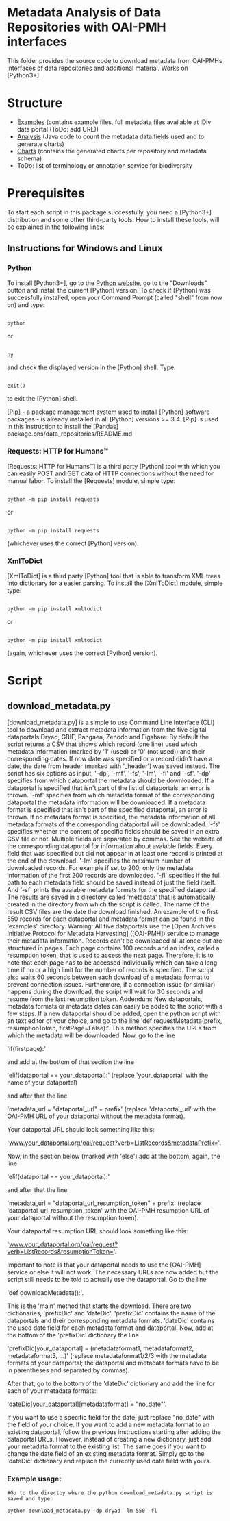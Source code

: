 # Metadata Analysis of Data Repositories with OAI-PMH interfaces

This folder provides the source code to download metadata from OAI-PMHs interfaces of data repositories and additional material. Works on [Python3+].

# Structure

* [Examples] (contains example files, full metadata files available at iDiv data portal (ToDo: add URL))
* [Analysis] (Java code to count the metadata data fields used and to generate charts)
* [Charts] (contains the generated charts per repository and metadata schema)
* ToDo: list of terminology or annotation service for biodiversity

[Examples]: https://github.com/fusion-jena/QuestionsMetadataBiodiv/tree/master/data_repositories/examples
[Analysis]: https://github.com/fusion-jena/QuestionsMetadataBiodiv/tree/master/data_repositories/analysis
[Charts]: https://github.com/fusion-jena/QuestionsMetadataBiodiv/tree/master/data_repositories/charts

# Prerequisites

To start each script in this package successfully, you need a [Python3+] distribution and some other third-party tools.
How to install these tools, will be explained in the following lines:

## Instructions for Windows and Linux

### Python

To install [Python3+], go to the [Python website](https://www.python.org/), go to the "Downloads" button and install
the current [Python] version.
To check if [Python] was successfully installed, open your Command Prompt (called "shell" from now on) and type:

```shell

python
```

or

```shell

py
```

and check the displayed version in the [Python] shell. Type:

```shell

exit()
```

to exit the [Python] shell.

[Pip] - a package management system used to install [Python] software packages - is already installed in all [Python] versions >= 3.4.
[Pip] is used in this instruction to install the [Pandas] package.ons/data_repositories/README.md


### Requests: HTTP for Humans™

[Requests: HTTP for Humans™] is a third party [Python] tool with which you can easily POST and GET data of HTTP connections without the need for manual labor. To install the [Requests] module, simple type:

```shell

python -m pip install requests
```

or

```shell

python -m pip install requests
```

(whichever uses the correct [Python] version).


### XmlToDict

[XmlToDict] is a third party [Python] tool that is able to transform XML trees into dictionary for a easier parsing. To install the [XmlToDict] module, simple type:

```shell

python -m pip install xmltodict
```

or

```shell

python -m pip install xmltodict
```

(again, whichever uses the correct [Python] version).




# Script

## download_metadata.py

[download_metadata.py] is a simple to use Command Line Interface (CLI) tool to download and extract metadata information from the five digital dataportals Dryad, GBIF, Pangaea, Zenodo and Figshare. By default the script returns a CSV that shows which record (one line) used which metadata information (marked by '1' (used) or '0' (not used)) and their corresponding dates. If now date was specified or a record didn't have a date, the date from header (marked with '\_header') was saved instead. The script has six options as input, '-dp', '-mf', '-fs', '-lm', '-fl' and '-sf'. '-dp' specifies from which dataportal the metadata should be downloaded. If a dataportal is specified that isn't part of the list of dataportals, an error is thrown. '-mf' specifies from which metadata format of the corresponding dataportal the metadata information will be downloaded. If a metadata format is specified that isn't part of the specified dataportal, an error is thrown. If no metadata format is specified, the metadata information of all metadata formats of the corresponding dataportal will be downloaded. '-fs' specifies whether the content of specific fields should be saved in an extra CSV file or not. Multiple fields are separated by commas. See the website of the corresponding dataportal for information about avaiable fields. Every field that was specified but did not appear in at least one record is printed at the end of the download. '-lm' specifies the maximum number of downloaded records. For example if set to 200, only the metadata information of the first 200 records are downloaded. '-fl' specifies if the full path to each metadata field should be saved instead of just the field itself. And '-sf' prints the avaiable metadata formats for the specified dataportal. The results are saved in a directory called 'metadata' that is automatically created in the directory from which the script is called. The name of the result CSV files are the date the download finished. An example of the first 550 records for each dataportal and metadata format can be found in the 'examples' directory.
Warning: All five dataportals use the [Open Archives Initiative Protocol for Metadata Harvesting] ([OAI-PMH]) service to manage their metadata information. Records can't be downloaded all at once but are structured in pages. Each page contains 100 records and an index, called a resumption token, that is used to access the next page. Therefore, it is to note that each page has to be accessed individually which can take a long time if no or a high limit for the number of records is specified. The script also waits 60 seconds between each download of a metadata format to prevent connection issues. Furthermore, if a connection issue (or similiar) happens during the download, the script will wait for 30 seconds and resume from the last resumption token.
Addendum: New dataportals, metadata formats or metadata dates can easily be added to the script with a few steps. If a new dataportal should be added, open the python script with an text editor of your choice, and go to the line 'def requestMetadata(prefix, resumptionToken, firstPage=False):'. This method specifies the URLs from which the metadata will be downloaded. Now, go to the line

'if(firstpage):'

and add at the bottom of that section the line

'elif(dataportal == your_dataportal):' (replace 'your_dataportal' with the name of your dataportal)

and after that the line

'metadata_url = "dataportal_url" + prefix' (replace 'dataportal_url' with the OAI-PMH URL of your dataportal without the metadata format).

Your dataportal URL should look something like this:

'www.your_dataportal.org/oai/request?verb=ListRecords&metadataPrefix='.

Now, in the section below (marked with 'else') add at the bottom, again, the line

'elif(dataportal == your_dataportal):'

and after that the line

'metadata_url = "dataportal_url_resumption_token" + prefix' (replace 'dataportal_url_resumption_token' with the OAI-PMH resumption URL of your dataportal without the resumption token).

Your dataportal resumption URL should look something like this:

'www.your_dataportal.org/oai/request?verb=ListRecords&resumptionToken='.

Important to note is that your dataportal needs to use the [OAI-PMH] service or else it will not work. The necessary URLs are now added but the script still needs to be told to actually use the dataportal. Go to the line

'def downloadMetadata():'.

This is the 'main' method that starts the download. There are two dictionaries, 'prefixDic' and 'dateDic'. 'prefixDic' contains the name of the dataportals and their corresponding metadata formats. 'dateDic' contains the used date field for each metadata format and dataportal. Now, add at the bottom of the 'prefixDic' dictionary the line

'prefixDic[your_dataportal] = (metadataformat1, metadataformat2, metadataformat3, ...)' (replace metadataformat1/2/3 with the metadata formats of your dataportal; the dataportal and metadata formats have to be in parentheses and separated by commas).

After that, go to the bottom of the 'dateDic' dictionary and add the line for each of your metadata formats:

'dateDic[your_dataportal][metadataformat] = "no_date"'.

If you want to use a specific field for the date, just replace "no_date" with the field of your choice. If you want to add a new metadata format to an existing dataportal, follow the previous instructions starting after adding the dataportal URLs. However, instead of creating a new dictionary, just add your metadata format to the existing list. The same goes if you want to change the date field of an existing metadata format. Simply go to the 'dateDic' dictionary and replace the currently used date field with yours.



### Example usage:

```shell
#Go to the directoy where the python download_metadata.py script is saved and type:

python download_metadata.py -dp dryad -lm 550 -fl
```
